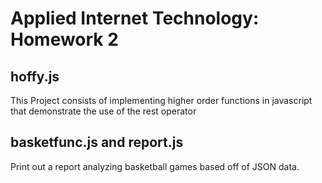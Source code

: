 # Applied Internet Technology: Homework 2

## hoffy.js
This Project consists of implementing higher order functions in javascript that demonstrate
the use of the rest operator

## basketfunc.js and report.js
Print out a report analyzing basketball games based off of JSON data.
